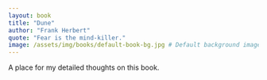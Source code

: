 ```yaml
---
layout: book
title: "Dune"
author: "Frank Herbert"
quote: "Fear is the mind-killer."
image: /assets/img/books/default-book-bg.jpg # Default background image
---
```


A place for my detailed thoughts on this book.
